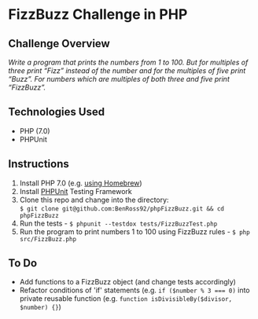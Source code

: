 # FizzBuzz Challenge in PHP

## Challenge Overview

*Write a program that prints the numbers from 1 to 100. But for multiples of three print “Fizz” instead of the number and for the multiples of five print “Buzz”. For numbers which are multiples of both three and five print “FizzBuzz”.*

## Technologies Used

- PHP (7.0)
- PHPUnit

## Instructions

1. Install PHP 7.0 (e.g. [using Homebrew](https://developerjack.com/blog/2015/12/11/Installing-PHP7-with-homebrew/))
2. Install [PHPUnit](https://phpunit.de/getting-started.html) Testing Framework
3. Clone this repo and change into the directory:  
`$ git clone git@github.com:BenRoss92/phpFizzBuzz.git && cd phpFizzBuzz`
4. Run the tests - `$ phpunit --testdox tests/FizzBuzzTest.php`
5. Run the program to print numbers 1 to 100 using FizzBuzz rules - `$ php src/FizzBuzz.php`

## To Do

- Add functions to a FizzBuzz object (and change tests accordingly)
- Refactor conditions of 'if' statements (e.g. `if ($number % 3 === 0)` into private reusable function (e.g. `function isDivisibleBy($divisor, $number) {}`)
